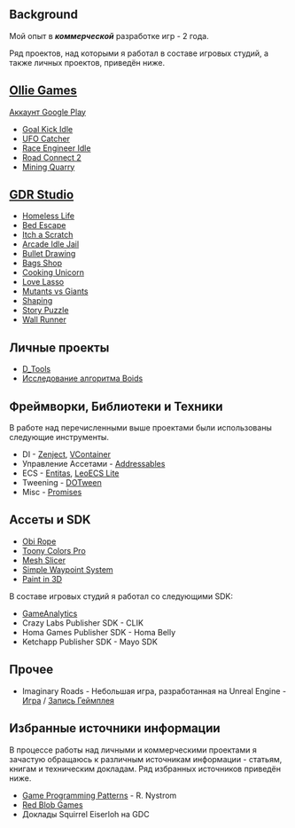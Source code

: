## Background

Мой опыт в ***коммерческой*** разработке игр - 2 года.

Ряд проектов, над которыми я работал в составе игровых студий, а также личных проектов, приведён ниже.

## [Ollie Games](https://hh.ru/employer/5473508)

[Аккаунт Google Play](https://play.google.com/store/apps/dev?id=8430734859869948610)

- [Goal Kick Idle](https://apkpure.net/ru/goal-kick-asmr/com.OllieGames.GoalKickASMR)
- [UFO Catcher](https://apkpure.net/ru/ufo-catcher/com.OllieGames.UFOCatcher)
- [Race Engineer Idle](https://apkpure.net/ru/race-engineer-idle/com.OllieGames.RaceEngineerIdle)
- [Road Connect 2](https://apkpure.net/ru/road-connect/com.OllieGames.RoadConnect)
- [Mining Quarry](https://play.google.com/store/apps/details?id=com.GPG.MiningQuarry)

## [GDR Studio](https://hh.ru/employer/3269178)

- [Homeless Life](https://youtube.com/shorts/O4ab5Ml8MBU)
- [Bed Escape](https://apkpure.net/ru/leave-the-bed/com.HardCoreUnicorn.LeaveTheBed)
- [Itch a Scratch](https://apkpure.net/ru/itch-a-scratch/com.HardcoreUnicorn.ItchAScratch)
- [Arcade Idle Jail](https://apkpure.net/ru/arcade-idle-jail/com.HardCoreUnicorn.JailMaster)
- [Bullet Drawing](https://apkpure.net/ru/bullet-drawing/com.HardCoreUnicorn.BulletDrawing)
- [Bags Shop](https://apkpure.net/ru/bags-shop/com.HardcoreUnicorn.BagsShop)
- [Cooking Unicorn](https://apkpure.net/ru/cooking-unicorn/com.HardcoreUnicorn.CookingUnicorn)
- [Love Lasso](https://apkpure.net/ru/stretch-to-love/com.HardCoreUnicorn.LoveLasso)
- [Mutants vs Giants](Resources/Images/Mutants_vs_Giants)
- [Shaping](https://apkpure.net/ru/metal-shaping/com.HardCoreUnicorn.Shaping)
- [Story Puzzle](https://apkpure.net/ru/story-puzzle/com.HardCoreUnicorn.StoryPuzzle)
- [Wall Runner](https://apkpure.net/ru/swing-master/com.HardCoreUnicorn.SwingMaster)

## Личные проекты

- [D_Tools](https://github.com/WorryWarrior/D_Tools)
- [Исследование алгоритма Boids](https://github.com/WorryWarrior/BoidsResearch)

## Фреймворки, Библиотеки и Техники

В работе над перечисленными выше проектами были использованы следующие инструменты.

- DI - [Zenject](https://github.com/modesttree/Zenject), [VContainer](https://github.com/hadashiA/VContainer)
- Управление Ассетами - [Addressables](https://docs.unity3d.com/Packages/com.unity.addressables@1.21)
- ECS - [Entitas](https://github.com/sschmid/Entitas), [LeoECS Lite](https://github.com/Leopotam/ecslite)
- Tweening - [DOTween](https://assetstore.unity.com/packages/tools/visual-scripting/dotween-pro-32416)
- Misc - [Promises](https://github.com/Real-Serious-Games/C-Sharp-Promise)

## Ассеты и SDK

- [Obi Rope](https://assetstore.unity.com/packages/tools/physics/obi-rope-55579)
- [Toony Colors Pro](https://assetstore.unity.com/packages/vfx/shaders/toony-colors-pro-2-8105)
- [Mesh Slicer](https://assetstore.unity.com/packages/tools/modeling/mesh-slicer-59618)
- [Simple Waypoint System](https://assetstore.unity.com/packages/tools/animation/simple-waypoint-system-2506)
- [Paint in 3D](https://assetstore.unity.com/packages/tools/painting/paint-in-3d-26286)

В составе игровых студий я работал со следующими SDK:

- [GameAnalytics](https://gameanalytics.com)
- Crazy Labs Publisher SDK - CLIK
- Homa Games Publisher SDK - Homa Belly
- Ketchapp Publisher SDK - Mayo SDK

## Прочее
- Imaginary Roads - Небольшая игра, разработанная на Unreal Engine - 
[Игра](https://worrywarrior.itch.io/imaginary-roads) / [Запись Геймплея](https://youtu.be/3A6jGfA64D4)

## Избранные источники информации

В процессе работы над личными и коммерческими проектами я зачастую обращаюсь к различным источникам информации - 
статьям, книгам и техническим докладам. Ряд избранных источников приведён ниже.

- [Game Programming Patterns](https://gameprogrammingpatterns.com) - R. Nystrom
- [Red Blob Games](https://www.redblobgames.com)
- Доклады Squirrel Eiserloh на GDC 